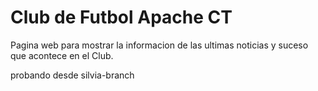 Club de Futbol Apache CT
========================

Pagina web para mostrar la informacion de las ultimas noticias y suceso que acontece en el Club.

probando desde silvia-branch
